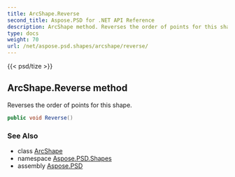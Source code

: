 ```yaml
---
title: ArcShape.Reverse
second_title: Aspose.PSD for .NET API Reference
description: ArcShape method. Reverses the order of points for this shape
type: docs
weight: 70
url: /net/aspose.psd.shapes/arcshape/reverse/
---
```

{{< psd/tize >}}
## ArcShape.Reverse method

Reverses the order of points for this shape.

```csharp
public void Reverse()
```

### See Also

* class [ArcShape](../)
* namespace [Aspose.PSD.Shapes](../../arcshape/)
* assembly [Aspose.PSD](../../../)


